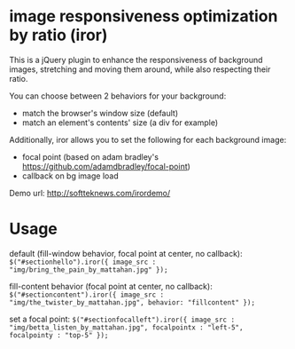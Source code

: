 # image responsiveness optimization by ratio (iror)

This is a jQuery plugin to enhance the responsiveness of background images, stretching and moving them around, while also respecting their ratio.

You can choose between 2 behaviors for your background:
- match the browser's window size (default)
- match an element's contents' size (a div for example)

Additionally, iror allows you to set the following for each background image:
- focal point (based on adam bradley's https://github.com/adamdbradley/focal-point)
- callback on bg image load

Demo url: http://softteknews.com/irordemo/

# Usage


default (fill-window behavior, focal point at center, no callback):
`$("#sectionhello").iror({
					image_src : "img/bring_the_pain_by_mattahan.jpg"
				});`

fill-content behavior (focal point at center, no callback):
`$("#sectioncontent").iror({
					image_src : "img/the_twister_by_mattahan.jpg",
					behavior: "fillcontent"
				});`

set a focal point:
`$("#sectionfocalleft").iror({
					image_src : "img/betta_listen_by_mattahan.jpg",
					focalpointx : "left-5",
					focalpointy : "top-5"
				});`

